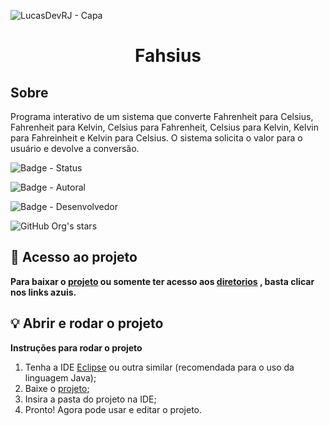 ![LucasDevRJ - Capa](https://user-images.githubusercontent.com/95040236/147415952-3be56c26-f85d-4489-bb6b-e32128ac7ce3.png)

<h1 align="center">Fahsius</h1>

## Sobre

Programa interativo de um sistema que converte Fahrenheit para Celsius, Fahrenheit para Kelvin, Celsius para Fahrenheit, Celsius para Kelvin, Kelvin para Fahreinheit e Kelvin para Celsius. O sistema solicita o valor para o usuário e devolve a conversão.

![Badge - Status](https://img.shields.io/badge/Status-Desenvolvimento-brightgreen)

![Badge - Autoral](https://img.shields.io/badge/Autoral-Sim-brightgreen)

![Badge - Desenvolvedor](https://img.shields.io/badge/Desenvolvedor-LucasDevRJ-brightgreen)

![GitHub Org's stars](https://img.shields.io/github/stars/lucasDevRJ?style=social)

## :open_file_folder: Acesso ao projeto

**Para baixar o <a href="https://github.com/LucasDevRJ/fahsius/archive/refs/heads/master.zip" >projeto<a/> ou somente ter acesso aos <a href="https://github.com/LucasDevRJ/fahsius">diretorios<a/> , basta clicar nos links azuis.**

## :bulb: Abrir e rodar o projeto

**Instruções para rodar o projeto**
1. Tenha a IDE <a href="https://www.eclipse.org/ide/">Eclipse<a/> ou outra similar (recomendada para o uso da linguagem Java);
2. Baixe o <a href="https://github.com/LucasDevRJ/fahsius/archive/refs/heads/master.zip" >projeto<a/>;
3. Insira a pasta do projeto na IDE;
4. Pronto! Agora pode usar e editar o projeto.
